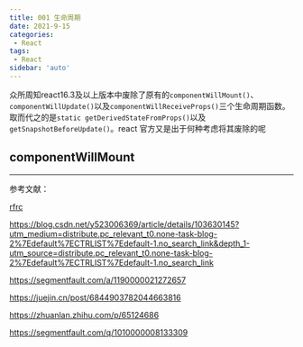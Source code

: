 ```yaml
---
title: 001 生命周期
date: 2021-9-15
categories: 
 - React
tags:
 - React
sidebar: 'auto'
---
```


 众所周知react16.3及以上版本中废除了原有的`componentWillMount()`、`componentWillUpdate()`以及`componentWillReceiveProps()`三个生命周期函数。取而代之的是`static getDerivedStateFromProps()`以及`getSnapshotBeforeUpdate()`。react 官方又是出于何种考虑将其废除的呢

##  componentWillMount



---

参考文献：

[rfrc](https://github.com/reactjs/rfcs/blob/main/text/0006-static-lifecycle-methods.md)

https://blog.csdn.net/y523006369/article/details/103630145?utm_medium=distribute.pc_relevant_t0.none-task-blog-2%7Edefault%7ECTRLIST%7Edefault-1.no_search_link&depth_1-utm_source=distribute.pc_relevant_t0.none-task-blog-2%7Edefault%7ECTRLIST%7Edefault-1.no_search_link

https://segmentfault.com/a/1190000021272657

https://juejin.cn/post/6844903782044663816

https://zhuanlan.zhihu.com/p/65124686

https://segmentfault.com/q/1010000008133309